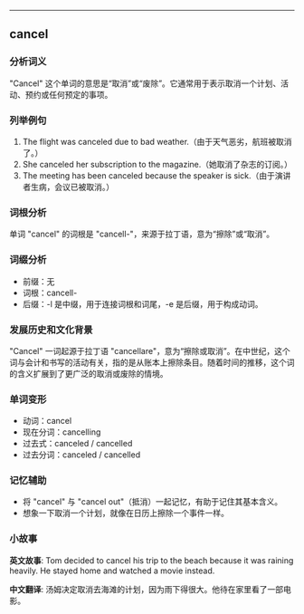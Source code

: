 
---------------
## cancel
### 分析词义
"Cancel" 这个单词的意思是“取消”或“废除”。它通常用于表示取消一个计划、活动、预约或任何预定的事项。

### 列举例句
1. The flight was canceled due to bad weather.（由于天气恶劣，航班被取消了。）
2. She canceled her subscription to the magazine.（她取消了杂志的订阅。）
3. The meeting has been canceled because the speaker is sick.（由于演讲者生病，会议已被取消。）

### 词根分析
单词 "cancel" 的词根是 "cancell-"，来源于拉丁语，意为“擦除”或“取消”。

### 词缀分析
- 前缀：无
- 词根：cancell-
- 后缀：-l 是中缀，用于连接词根和词尾，-e 是后缀，用于构成动词。

### 发展历史和文化背景
"Cancel" 一词起源于拉丁语 "cancellare"，意为“擦除或取消”。在中世纪，这个词与会计和书写的活动有关，指的是从账本上擦除条目。随着时间的推移，这个词的含义扩展到了更广泛的取消或废除的情境。

### 单词变形
- 动词：cancel
- 现在分词：cancelling
- 过去式：canceled / cancelled
- 过去分词：canceled / cancelled

### 记忆辅助
- 将 "cancel" 与 "cancel out"（抵消）一起记忆，有助于记住其基本含义。
- 想象一下取消一个计划，就像在日历上擦除一个事件一样。

### 小故事
**英文故事**:
Tom decided to cancel his trip to the beach because it was raining heavily. He stayed home and watched a movie instead.

**中文翻译**:
汤姆决定取消去海滩的计划，因为雨下得很大。他待在家里看了一部电影。

